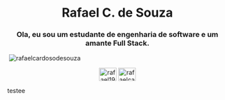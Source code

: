<h1 align="center">Rafael C. de Souza</h1><h3 align="center">Ola, eu sou um estudante de engenharia de software e um amante Full Stack.</h3>
&nbsp;<img src="https://github-readme-stats.vercel.app/api?username=rafaelcardosodesouza&show_icons=true&locale=en" alt="rafaelcardosodesouza" / ></p>

<p align="center">
<a align="center" href="https://twitter.com/rafael191198" target="blank"><img align="center" src="https://raw.githubusercontent.com/rahuldkjain/github-profile-readme-generator/master/src/images/icons/Social/twitter.svg" alt="rafael191198" height="30" width="40" /></a>
<a href="https://linkedin.com/in/rafaelcardosodesouza" target="blank"><img align="center" src="https://raw.githubusercontent.com/rahuldkjain/github-profile-readme-generator/master/src/images/icons/Social/linked-in-alt.svg" alt="rafaelcardosodesouza" height="30" width="40" /></a>

testee